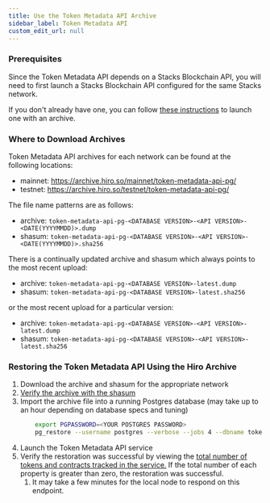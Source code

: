 ```yaml
---
title: Use the Token Metadata API Archive
sidebar_label: Token Metadata API
custom_edit_url: null
---
```


### Prerequisites

Since the Token Metadata API depends on a Stacks Blockchain API, you will need to first launch a Stacks Blockchain API configured for the same Stacks network.

If you don't already have one, you can follow [these instructions](https://docs/hiro-archive/guides/use-stacks-blockchain-archive) to launch one with an archive.

### Where to Download Archives

Token Metadata API archives for each network can be found at the following locations:

- mainnet: https://archive.hiro.so/mainnet/token-metadata-api-pg/
- testnet: https://archive.hiro.so/testnet/token-metadata-api-pg/

The file name patterns are as follows:

- archive: `token-metadata-api-pg-<DATABASE VERSION>-<API VERSION>-<DATE(YYYYMMDD)>.dump`
- shasum: `token-metadata-api-pg-<DATABASE VERSION>-<API VERSION>-<DATE(YYYYMMDD)>.sha256`

There is a continually updated archive and shasum which always points to the most recent upload:

- archive: `token-metadata-api-pg-<DATABASE VERSION>-latest.dump`
- shasum: `token-metadata-api-pg-<DATABASE VERSION>-latest.sha256`

or the most recent upload for a particular version:

- archive: `token-metadata-api-pg-<DATABASE VERSION>-<API VERSION>-latest.dump`
- shasum: `token-metadata-api-pg-<DATABASE VERSION>-<API VERSION>-latest.sha256`

### Restoring the Token Metadata API Using the Hiro Archive

1. Download the archive and shasum for the appropriate network
1. [Verify the archive with the shasum](https://docs/hiro-archive/guides/verify-archive-data)
1. Import the archive file into a running Postgres database (may take up to an hour depending on database specs and tuning)
   ```bash
       export PGPASSWORD=<YOUR POSTGRES PASSWORD>
       pg_restore --username postgres --verbose --jobs 4 --dbname token_metadata_api /path/to/archive/file
   ```
1. Launch the Token Metadata API service
1. Verify the restoration was successful by viewing the [total number of tokens and contracts tracked in the service.](http://localhost:3000/metadata) If the total number of each property is greater than zero, the restoration was successful.
   1. It may take a few minutes for the local node to respond on this endpoint.
